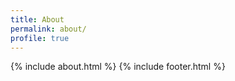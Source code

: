 ```yaml
---
title: About
permalink: about/
profile: true
---
```

<!-- ![Revols3]({{ site.url }}/assets/postImages/Revols.png)-->
{% include about.html %}
{% include footer.html %}



